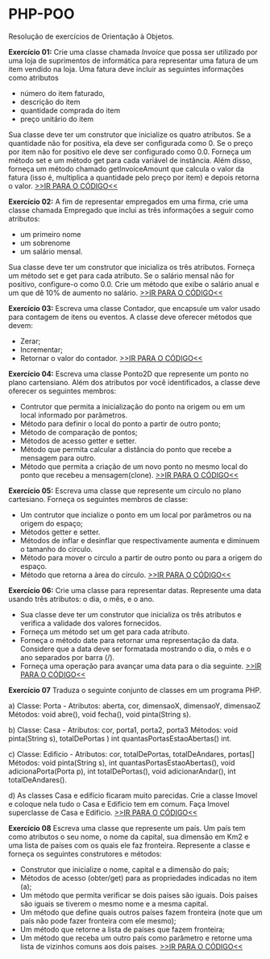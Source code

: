 # PHP-POO

Resolução de exercícios de Orientação à Objetos.

**Exercício 01:** Crie uma classe chamada *Invoice* que possa ser utilizado por uma loja de suprimentos de informática para representar uma fatura de um item vendido na loja. Uma fatura deve incluir as seguintes informações como atributos

* número do item faturado,
* descrição do item
* quantidade comprada do item
* preço unitário do item

Sua classe deve ter um construtor que inicialize os quatro atributos.
Se a quantidade não for positiva, ela deve ser configurada como 0.
Se o preço por item não for positivo ele deve ser configurado como 0.0.
Forneça um método set e um método get para cada variável de instância.
Além disso, forneça um método chamado getInvoiceAmount que calcula o valor
da fatura (isso é, multiplica a quantidade pelo preço por item) e depois
retorna o valor.
[>>IR PARA O CÓDIGO<<](https://github.com/CaetanoMatheus/php-poo/tree/master/exercicio-01)

**Exercício 02:** A fim de representar empregados em uma firma, crie uma classe chamada Empregado que inclui as três informações a seguir como atributos:
 
 * um primeiro nome
 * um sobrenome
 * um salário mensal.

 Sua classe deve ter um construtor que inicializa os três atributos.
 Forneça um método set e get para cada atributo.
 Se o salário mensal não for positivo, configure-o como 0.0.
 Crie um método que exibe o salário anual e um que dê 10% de aumento no salário.
 [>>IR PARA O CÓDIGO<<](https://github.com/CaetanoMatheus/php-poo/tree/master/exercicio-02)

**Exercício 03:** Escreva uma classe Contador, que encapsule um valor usado para contagem de itens ou eventos. A classe deve oferecer métodos que devem:
* Zerar;
* Incrementar;
* Retornar o valor do contador.
 [>>IR PARA O CÓDIGO<<](https://github.com/CaetanoMatheus/php-poo/tree/master/exercicio-03)

**Exercício 04:** Escreva uma classe Ponto2D que represente um ponto  no plano cartensiano.
Além dos atributos por você identificados, a classe deve oferecer os seguintes membros:
* Contrutor que permita a inicialização do ponto na origem ou em um local informado por parâmetros.
* Método para definir o local do ponto a partir de outro ponto;
* Método de comparação de pontos;
* Métodos de acesso getter e setter.
* Método que permita calcular a distância do ponto que recebe a mensagem para outro.
* Método que permita a criação de um novo ponto no mesmo local do ponto que recebeu a mensagem(clone).
 [>>IR PARA O CÓDIGO<<](https://github.com/CaetanoMatheus/php-poo/tree/master/exercicio-04)

**Exercício 05:** Escreva uma classe que represente um circulo no plano cartesiano.
Forneça os seguintes membros de classe:
* Um contrutor que incialize o ponto em um local por parâmetros ou na origem do espaço;
* Métodos getter e setter.
* Métodos de inflar e desinflar que respectivamente aumenta e diminuem o tamanho do circulo.
* Método para mover o circulo  a partir de outro ponto ou para a origem do espaço.
* Método que retorna a àrea do círculo.
[>>IR PARA O CÓDIGO<<](https://github.com/CaetanoMatheus/php-poo/tree/master/exercicio-05)

**Exercício 06:** Crie uma classe para representar datas. Represente uma data usando três atributos: o dia, o mês, e o ano.
* Sua classe deve ter um construtor que inicializa os três atributos e verifica a validade dos valores fornecidos. 
* Forneça um método set um get para cada atributo. 
* Forneça o método date para retornar uma representação da data. Considere que a data deve ser formatada mostrando o dia, o mês e o ano separados por barra (/). 
* Forneça uma operação para avançar uma data para o dia seguinte.
[>>IR PARA O CÓDIGO<<](https://github.com/CaetanoMatheus/php-poo/tree/master/exercicio-06)

**Exercício 07** Traduza o seguinte conjunto de classes em um programa PHP. 

a) Classe: Porta - Atributos: aberta, cor, dimensaoX, dimensaoY, dimensaoZ Métodos: void abre(), void fecha(), void pinta(String s).

b) Classe: Casa -  Atributos: cor, porta1, porta2, porta3 Métodos: void pinta(String s), totalDePortas ) int quantasPortasEstaoAbertas() int.

c) Classe: Edificio - Atributos: cor, totalDePortas, totalDeAndares, 
portas[] Métodos: void pinta(String s), int quantasPortasEstaoAbertas(), 
void adicionaPorta(Porta p), int totalDePortas(), void adicionarAndar(),
int totalDeAndares().

d) As classes Casa e edifício ficaram muito parecidas. 
Crie a classe Imovel e coloque nela tudo o Casa e Edificio tem em comum. 
Faça Imovel superclasse de Casa e Edificio. 
[>>IR PARA O CÓDIGO<<](https://github.com/CaetanoMatheus/php-poo/tree/master/exercicio-07)

**Exercício 08** Escreva uma classe que represente um país. Um país tem como atributos o seu nome,
 o nome da capital, sua dimensão em Km2 e uma lista de países com os quais ele faz fronteira.
Represente a classe e forneça os seguintes construtores e métodos:

 * Construtor que inicialize o nome, capital e a dimensão do país;
 * Métodos de acesso (obter/get) para as propriedades indicadas no item (a);
 * Um método que permita verificar se dois países são iguais. Dois países são iguais se tiverem o mesmo nome e a mesma capital. 
 * Um método que define quais outros países fazem fronteira (note que um país não pode fazer fronteira com ele mesmo);
 * Um método que retorne a lista de países que fazem fronteira;
 * Um método que receba um outro país como parâmetro e retorne uma lista de vizinhos comuns aos dois países.
[>>IR PARA O CÓDIGO<<](https://github.com/CaetanoMatheus/php-poo/tree/master/exercicio-08)

